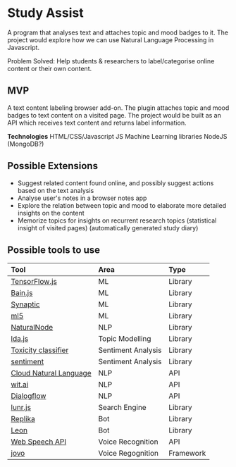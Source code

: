# Study Assist

A program that analyses text and attaches topic and mood badges to it. The project would explore how we can use Natural Language Processing in Javascript.

Problem Solved: Help students & researchers to label/categorise online content or their own content.

## MVP

A text content labeling browser add-on. The plugin attaches topic and mood badges to text content on a visited page.
The project would be built as an API which receives text content and returns label information.

**Technologies**
HTML/CSS/Javascript
JS Machine Learning libraries
NodeJS
(MongoDB?)

## Possible Extensions

- Suggest related content found online, and possibly suggest actions based on the text analysis
- Analyse user's notes in a browser notes app
- Explore the relation between topic and mood to elaborate more detailed insights on the content
- Memorize topics for insights on recurrent research topics (statistical insight of visited pages) (automatically generated study diary)

## Possible tools to use

| Tool                                                                                  | Area               | Type      |
| :------------------------------------------------------------------------------------ | :----------------- | :-------- |
| [TensorFlow.js](https://www.tensorflow.org/js/)                                       | ML                 | Library   |
| [Bain.js](https://github.com/BrainJS/brain.js)                                        | ML                 | Library   |
| [Synaptic](https://github.com/cazala/synaptic)                                        | ML                 | Library   |
| [ml5](https://ml5js.org/)                                                             | ML                 | Library   |
| [NaturalNode](https://github.com/NaturalNode/natural)                                 | NLP                | Library   |
| [lda.js](https://github.com/awaisathar/lda.js)                                        | Topic Modelling    | Library   |
| [Toxicity classifier](https://github.com/tensorflow/tfjs-models/tree/master/toxicity) | Sentiment Analysis | Library   |
| [sentiment](https://www.npmjs.com/package/sentiment)                                  | Sentiment Analysis | Library   |
| [Cloud Natural Language](https://cloud.google.com/natural-language/)                  | NLP                | API       |
| [wit.ai](https://wit.ai/)                                                             | NLP                | API       |
| [Dialogflow](https://dialogflow.com/)                                                 | NLP                | API       |
| [lunr.js](https://lunrjs.com/)                                                        | Search Engine      | Library   |
| [Replika](https://replika.ai/)                                                        | Bot                | Library   |
| [Leon](https://getleon.ai/)                                                           | Bot                | Library   |
| [Web Speech API](https://developer.mozilla.org/en-US/docs/Web/API/Web_Speech_API)     | Voice Recognition  | API       |
| [jovo](https://www.jovo.tech/)                                                        | Voice Regognition  | Framework |
